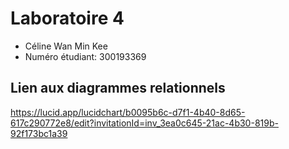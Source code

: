 # Laboratoire 4
- Céline Wan Min Kee
- Numéro étudiant: 300193369

## Lien aux diagrammes relationnels
https://lucid.app/lucidchart/b0095b6c-d7f1-4b40-8d65-617c290772e8/edit?invitationId=inv_3ea0c645-21ac-4b30-819b-92f173bc1a39
